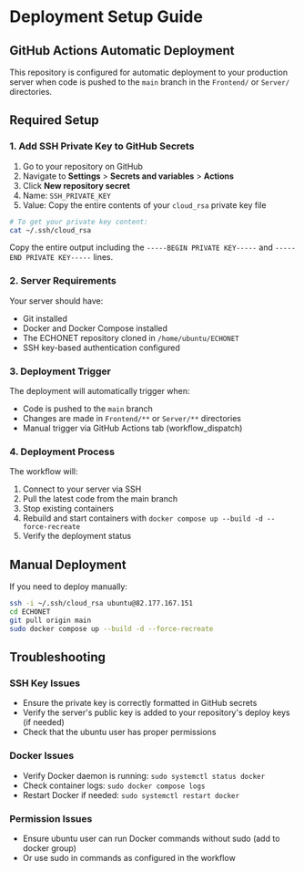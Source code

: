 # Deployment Setup Guide

## GitHub Actions Automatic Deployment

This repository is configured for automatic deployment to your production server when code is pushed to the `main` branch in the `Frontend/` or `Server/` directories.

## Required Setup

### 1. Add SSH Private Key to GitHub Secrets

1. Go to your repository on GitHub
2. Navigate to **Settings** > **Secrets and variables** > **Actions**
3. Click **New repository secret**
4. Name: `SSH_PRIVATE_KEY`
5. Value: Copy the entire contents of your `cloud_rsa` private key file

```bash
# To get your private key content:
cat ~/.ssh/cloud_rsa
```

Copy the entire output including the `-----BEGIN PRIVATE KEY-----` and `-----END PRIVATE KEY-----` lines.

### 2. Server Requirements

Your server should have:
- Git installed
- Docker and Docker Compose installed
- The ECHONET repository cloned in `/home/ubuntu/ECHONET`
- SSH key-based authentication configured

### 3. Deployment Trigger

The deployment will automatically trigger when:
- Code is pushed to the `main` branch
- Changes are made in `Frontend/**` or `Server/**` directories
- Manual trigger via GitHub Actions tab (workflow_dispatch)

### 4. Deployment Process

The workflow will:
1. Connect to your server via SSH
2. Pull the latest code from the main branch
3. Stop existing containers
4. Rebuild and start containers with `docker compose up --build -d --force-recreate`
5. Verify the deployment status

## Manual Deployment

If you need to deploy manually:

```bash
ssh -i ~/.ssh/cloud_rsa ubuntu@82.177.167.151
cd ECHONET
git pull origin main
sudo docker compose up --build -d --force-recreate
```

## Troubleshooting

### SSH Key Issues
- Ensure the private key is correctly formatted in GitHub secrets
- Verify the server's public key is added to your repository's deploy keys (if needed)
- Check that the ubuntu user has proper permissions

### Docker Issues
- Verify Docker daemon is running: `sudo systemctl status docker`
- Check container logs: `sudo docker compose logs`
- Restart Docker if needed: `sudo systemctl restart docker`

### Permission Issues
- Ensure ubuntu user can run Docker commands without sudo (add to docker group)
- Or use sudo in commands as configured in the workflow